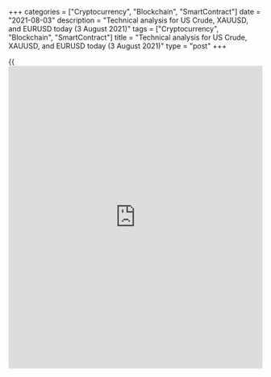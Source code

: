 +++
categories = ["Cryptocurrency", "Blockchain", "SmartContract"]
date = "2021-08-03"
description = "Technical analysis for US Crude, XAUUSD, and EURUSD today (3 August 2021)"
tags = ["Cryptocurrency", "Blockchain", "SmartContract"]
title = "Technical analysis for US Crude, XAUUSD, and EURUSD today (3 August 2021)"
type = "post"
+++

{{<iframe id="large-banner" src="https://www.bounty.group/#slide=21.0" width="100%" height="600" scrolling="no" style="border: 0px solid rgb(216, 221, 230); border-radius: 3px;">}}

2021-08-03

2021-08-03

Short-term analysis for oil, gold, and EURUSD for 03.08.2021Alex
Rodionov

I welcome my fellow traders! I have made a price forecast for US Crude,
XAUUSD, and EURUSD using a combination of margin zones methodology and
technical analysis. Based on the market analysis, I suggest entry
signals for intraday traders.

The oil price broke out the Additional Zone 72.51 – 72.38 and started a
deep correction down in the short-term uptrend.

The article covers the following subjects:

## Oil price forecast for today: USCrude analysis

The oil price broke out the Additional Zone 72.51 – 72.38 and started a
deep correction down in the short-term uptrend yesterday. As a part of
the correction, the price tested the Intermediary Zone 71.15 - 70.88,
which is the trend border. Buyers are holding up the zone, so it is
relevant to look for buy entries with a target at 73.80.

An alternative scenario suggests the price should break out the
Intermediary Zone and close below at the US session. If so, the trend
will turn down, and the sell target will be the lower Target Zone 68.43
— 67.88.

### [USCrude][1] trading ideas for today:

Buy according to the pattern in Intermediary Zone 71.15 - 70.88.
TakeProfit: 73.80. StopLoss: according to the pattern rules.

* * *

## Gold price forecast for today: XAUUSD analysis

Yesterday, the gold price tested the key support 1810 - 1807 of the
short-term uptrend. The buyers reacted, and the price went up. The
growth was stopped in the Additional Zone 1818 – 1817. The gold price is
now going down and testing the Intermediary Zone.

Sell trades entered on the correction in the Additional Zone should be
exited at the breakthrough of yesterday’s low. If the price consolidates
below yesterday’s low, the gold short-term trend will reverse down.

### [XAUUSD][2] trading ideas for today:

Monitor the market.

* * *

## Euro/Dollar forecast for today: EURUSD analysis

The EURUSD traders were testing the Additional Zone 1.1864 – 1.1860
yesterday. The price performed a short-term growth but hasn’t broken out
the high of last Friday. The euro price is again approaching the
Additional Zone today.

Today, the price could break out the Additional Zone and enter the range
of 1.1850 – 1.1811. One should look for a buy pattern in the zone and
buy the euro with a target in the Target Zone 1.1948 — 1.1930.

### [EURUSD][3] trading ideas for today:

Buy according to the pattern in the zone of 1.1850 - 1.1811. TakeProfit:
Target Zone 1.1948 - 1.1930. StopLoss: according to the pattern rules.

* * *

P.S. Did you like my article? Share it in social networks: it will be
the best “thank you" :)

Ask me questions and comment below. I’ll be glad to answer your
questions and give necessary explanations.

 **Useful links:**

  * I recommend trying to trade with a reliable broker [here][4]. The system allows you to trade by yourself or copy successful traders from all across the globe.
  * Use my promo-code BLOG for getting deposit bonus 50% on LiteForex platform. Just enter this code in the appropriate field while [depositing][5] your trading account.
  * Telegram chat for traders: <t.me/liteforexengchat>. We are sharing the signals and trading experience
  * Telegram channel with high-quality analytics, Forex reviews, training articles, and other useful things for traders <t.me/liteforex>

## Price chart of USCrude in real time mode

The content of this article reflects the author’s opinion and does not
necessarily reflect the official position of LiteForex. The material
published on this page is provided for informational purposes only and
should not be considered as the provision of investment advice for the
purposes of Directive 2004/39/EC.

Rate this article:

{{value}}

( {{count}} {{title}} )

   1. my.liteforex.com/trading?type=oil
   2. my.liteforex.com/trading/chart?symbol=XAUUSD&returnUrl=true
   3. my.liteforex.com/trading/chart?symbol=EURUSD&returnUrl=true
   4. my.liteforex.com/?category=analysts-opinions&slug=short-term-analysis-for-oil-gold-and-eurusd-for-03082021&openPopup=%2Fregistration%2Fpopup&utm_source=blog&utm_medium=article&utm_campaign=bonus
   5. my.liteforex.com/deposit/?category=analysts-opinions&slug=short-term-analysis-for-oil-gold-and-eurusd-for-03082021&promo_code=BLOG&utm_source=blog&utm_medium=article&utm_campaign=bonus